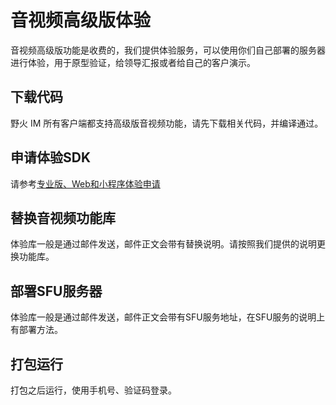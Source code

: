 # 音视频高级版体验
音视频高级版功能是收费的，我们提供体验服务，可以使用你们自己部署的服务器进行体验，用于原型验证，给领导汇报或者给自己的客户演示。

## 下载代码
野火 IM 所有客户端都支持高级版音视频功能，请先下载相关代码，并编译通过。

## 申请体验SDK
请参考[专业版、Web和小程序体验申请](trial.md)

## 替换音视频功能库
体验库一般是通过邮件发送，邮件正文会带有替换说明。请按照我们提供的说明更换功能库。

## 部署SFU服务器
体验库一般是通过邮件发送，邮件正文会带有SFU服务地址，在SFU服务的说明上有部署方法。

## 打包运行
打包之后运行，使用手机号、验证码登录。

